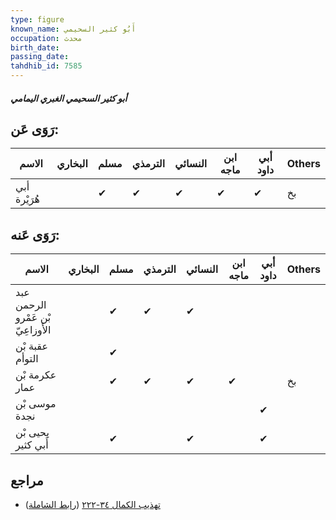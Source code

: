 ```yaml
---
type: figure
known_name: أَبُو كثير السحيمي
occupation: محدث
birth_date:
passing_date:
tahdhib_id: 7585
---
```

##### أبو كثير السحيمي الغبري اليمامي

## رَوَى عَن:
| الاسم        | البخاري | مسلم | الترمذي | النسائي | ابن ماجه | أبي داود | Others |
| ------------ | ------- | ---- | ------- | ------- | -------- | -------- | ------ |
| أبي هُرَيْرة |         | ✔    | ✔       | ✔       | ✔        | ✔        | بخ     |
## رَوَى عَنه:
| الاسم                             | البخاري | مسلم | الترمذي | النسائي | ابن ماجه | أبي داود | Others |
| --------------------------------- | ------- | ---- | ------- | ------- | -------- | -------- | ------ |
| عبد الرحمن بْن عَمْرو الأَوزاعِيّ |         | ✔    | ✔       | ✔       |          |          |        |
| عقبة بْن التوأم                   |         | ✔    |         |         |          |          |        |
| عكرمة بْن عمار                    |         | ✔    | ✔       | ✔       | ✔        |          | بخ     |
| موسى بْن نجدة                     |         |      |         |         |          | ✔        |        |
| يحيى بْن أَبي كثير                |         | ✔    |         | ✔       |          | ✔        |        |
## مراجع
- [تهذيب الكمال ٣٤-٢٢٢](obsidian://open?vault=Tahdhib-al-Kamal&file=Figures/٧٥٨٥-أبو%20كثير%20السحيمي%20الغبري%20اليمامي) ([رابط الشاملة](https://shamela.ws/book/3722/18339))